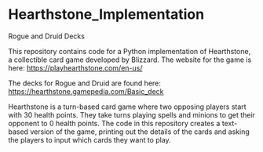 # Hearthstone_Implementation
Rogue and Druid Decks

This repository contains code for a Python implementation of Hearthstone, a collectible card game developed by Blizzard. The website for the game is here: https://playhearthstone.com/en-us/


The decks for Rogue and Druid are found here: https://hearthstone.gamepedia.com/Basic_deck


Hearthstone is a turn-based card game where two opposing players start with 30 health points. They take turns playing spells and minions to get their opponent to 0 health points.
The code in this repository creates a text-based version of the game, printing out the details of the cards and asking the players to input which cards they want to play.
